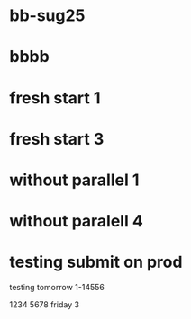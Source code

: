# bb-sug25

# bbbb

# fresh start 1

# fresh start 3

# without parallel 1

# without paralell 4

# testing submit on prod

testing tomorrow
1-14556

1234
5678
friday 3